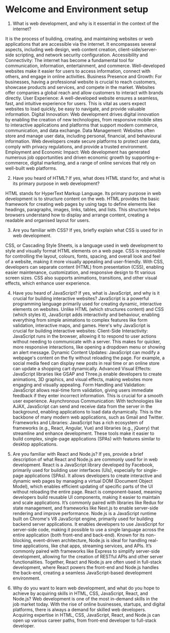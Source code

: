 # Welcome and Environment setup
1. What is web development, and why is it essential in the context of the internet?

It is the process of building, creating, and maintaining websites or web applications that are accessible via the internet. It encompasses several aspects, including web design, web content creation, client-side/server-side scripting, and network security configuration.
Accessibility and Connectivity: The internet has become a fundamental tool for communication, information, entertainment, and commerce. Well-developed websites make it easier for users to access information, connect with others, and engage in online activities.
Business Presence and Growth: For businesses, having a professional website is crucial to reach customers, showcase products and services, and compete in the market. Websites offer companies a global reach and allow customers to interact with brands directly.
User Experience: A well-developed website ensures a seamless, fast, and intuitive experience for users. This is vital as users expect websites to load quickly, be easy to navigate, and provide valuable information.
Digital Innovation: Web development drives digital innovation by enabling the creation of new technologies, from responsive mobile sites to interactive applications and platforms that support modern commerce, communication, and data exchange.
Data Management: Websites often store and manage user data, including personal, financial, and behavioural information. Web developers create secure platforms to protect user data, comply with privacy regulations, and provide a trusted environment.
Employment and Economic Impact: Web development has generated numerous job opportunities and driven economic growth by supporting e-commerce, digital marketing, and a range of online services that rely on well-built web platforms.

2. Have you heard of HTML? If yes, what does HTML stand for, and what is its primary purpose in web development?

HTML stands for HyperText Markup Language. Its primary purpose in web development is to structure content on the web. HTML provides the basic framework for creating web pages by using tags to define elements like headings, paragraphs, images, links, tables, and lists. This structure helps browsers understand how to display and arrange content, creating a readable and organised layout for users.

3. Are you familiar with CSS? If yes, briefly explain what CSS is used for in web development.

CSS, or Cascading Style Sheets, is a language used in web development to style and visually format HTML elements on a web page. CSS is responsible for controlling the layout, colours, fonts, spacing, and overall look and feel of a website, making it more visually appealing and user-friendly. With CSS, developers can separate content (HTML) from presentation (CSS), enabling easier maintenance, customization, and responsive design to fit various screen sizes.
CSS also supports animations, transitions, and other visual effects, which enhance user experience.

4. Have you heard of JavaScript? If yes, what is JavaScript, and why is it crucial for building interactive websites?
JavaScript is a powerful programming language primarily used for creating dynamic, interactive elements on websites. Unlike HTML (which structures content) and CSS (which styles it), JavaScript adds interactivity and behaviour, enabling everything from simple animations to complex features like form validation, interactive maps, and games.
Here's why JavaScript is crucial for building interactive websites:
Client-Side Interactivity: JavaScript runs in the browser, allowing it to respond to user actions without needing to communicate with a server. This makes for quicker, more responsive interactions, like opening a dropdown menu or showing an alert message.
Dynamic Content Updates: JavaScript can modify a webpage's content on the fly without reloading the page. For example, a social media feed can display new posts in real time or an online store can update a shopping cart dynamically.
Advanced Visual Effects: JavaScript libraries like GSAP and Three.js enable developers to create animations, 3D graphics, and visual effects, making websites more engaging and visually appealing.
Form Handling and Validation: JavaScript allows real-time form validation, giving users immediate feedback if they enter incorrect information. This is crucial for a smooth user experience.
Asynchronous Communication: With technologies like AJAX, JavaScript can send and receive data from the server in the background, enabling applications to load data dynamically. This is the backbone of many modern web applications, such as Gmail and Twitter.
Frameworks and Libraries: JavaScript has a rich ecosystem of frameworks (e.g., React, Angular, Vue) and libraries (e.g., jQuery) that streamline and enhance development. These tools make it easier to build complex, single-page applications (SPAs) with features similar to desktop applications.

5. Are you familiar with React and Node.js? If yes, provide a brief description of what React and Node.js are commonly used for in web development.
React is a JavaScript library developed by Facebook, primarily used for building user interfaces (UIs), especially for single-page applications (SPAs).
It allows developers to create interactive and dynamic web pages by managing a virtual DOM (Document Object Model), which enables efficient updating of specific parts of the UI without reloading the entire page.
React is component-based, meaning developers build reusable UI components, making it easier to maintain and scale applications.
It’s commonly paired with libraries like Redux for state management, and frameworks like Next.js to enable server-side rendering and improve performance.
Node.js is a JavaScript runtime built on Chrome's V8 JavaScript engine, primarily used for building backend server applications.
It enables developers to use JavaScript for server-side code, making it possible to use a single language across the entire application (both front-end and back-end).
Known for its non-blocking, event-driven architecture, Node.js is ideal for handling real-time applications, like chat apps, streaming services, and APIs.
It’s commonly paired with frameworks like Express to simplify server-side development, allowing for the creation of RESTful APIs and other server functionalities.
Together, React and Node.js are often used in full-stack development, where React powers the front-end and Node.js handles the back-end, creating a seamless JavaScript-based development environment.

6. Why do you want to learn web development, and what do you hope to achieve by acquiring skills in HTML, CSS, JavaScript, React, and Node.js?
Web development is one of the most in-demand skills in the job market today. With the rise of online businesses, startups, and digital platforms, there is always a demand for skilled web developers. Acquiring expertise in HTML, CSS, JavaScript, React, and Node.js can open up various career paths, from front-end developer to full-stack developer.


